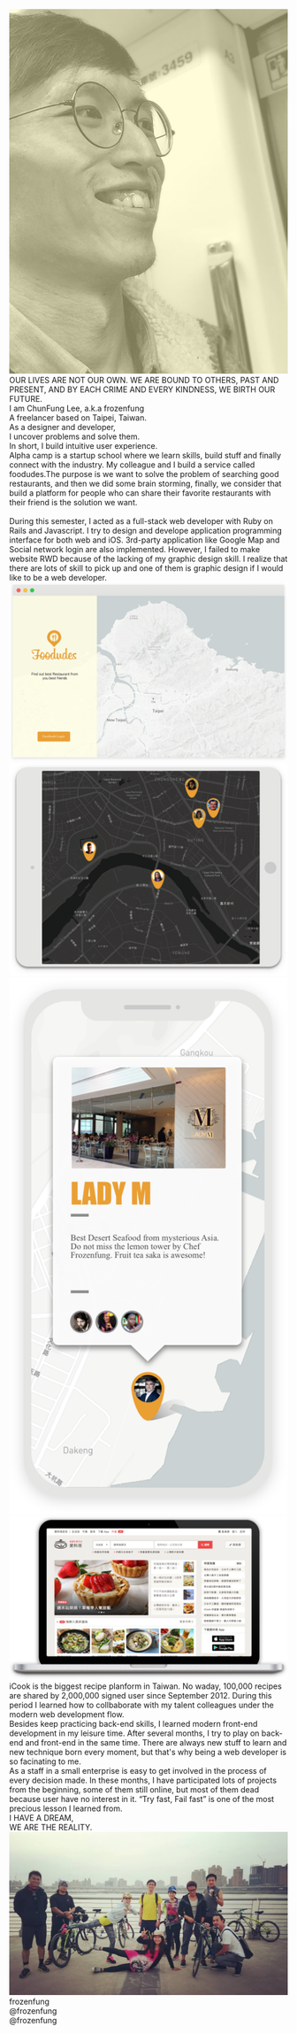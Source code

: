 <div id="preload-page"></div>
<div id="fullpage">
  <div class="section">
    <div class="container intro">
      <div class="decorater-one"></div>
      <div class="decorater-two"></div>
      <div class="selfie">
        <img src='images/intro/selfie.png' />
      </div>
      <div class="quote">OUR LIVES ARE NOT OUR OWN. WE ARE BOUND TO OTHERS, PAST AND PRESENT, AND BY EACH CRIME AND EVERY KINDNESS, WE BIRTH OUR FUTURE.
      </div>
      <div class="blank">
      </div>
      <div class="profile">
        I am ChunFung Lee, a.k.a frozenfung
        <br/>
        A freelancer based on Taipei, Taiwan.
        <br/>
        As a designer and developer,
        <br/>
        I uncover problems and solve them.
        <br/>
        In short, I build intuitive user experience.
      </div>
    </div>
  </div>
  <!-- Career -->
  <div class="section">
    <div class="container foodudes">
      <div class="decorater-one"></div>
      <div class="paragraph paragraph-one reveal">
        Alpha camp is a startup school where we learn skills, build stuff and finally connect with the industry. My colleague and I build a service called foodudes.The purpose is we want to solve the problem of searching good restaurants, and then we did some brain storming, finally, we consider that build a platform for people who can share their favorite restaurants with their friend is the solution we want.<br/><br/>
        During this semester, I acted as a full-stack web developer with Ruby on Rails and Javascript. I try to design and develope application programming interface for both web and iOS. 3rd-party application like Google Map and Social network login are also implemented. However, I failed to make website RWD because of the lacking of my graphic design skill. I realize that there are lots of skill to pick up and one of them is graphic design if I would like to be a web developer.
      </div>
      <div class="website reveal">
        <img src="images/foodudes/website.png">
      </div>
      <div class="ipad reveal">
        <img src="images/foodudes/ipad.png">
      </div>
      <div class="iphoneX reveal">
        <img src="images/foodudes/iphoneX.png">
      </div>
    </div>
  </div>
  <div class="section">
    <div class="container icook">
      <div class="MBPr reveal">
        <img src="images/icook/MBPr.png">
      </div>
      <div class="decorater-one"></div>
      <div class="paragraph paragraph-one reveal">
        iCook is the biggest recipe planform in Taiwan. No  waday, 100,000 recipes are shared by 2,000,000 signed user since  September 2012. During this period I learned  how to collbaborate with my talent colleagues under the modern web development flow.
      </div>
      <div class="paragraph paragraph-two reveal">
        Besides keep practicing back-end skills, I learned modern front-end development in my leisure time. After several months, I try to play on back-end and front-end in the same time. There are always new stuff to learn and new technique born every moment, but that's why being a web developer is so facinating to me.
      </div>
      <div class="paragraph paragraph-three reveal">
        As a staff in a small enterprise  is easy to get involved in the process of every decision made. In these months, I have participated  lots of projects from the beginning, some of them still online, but most of them dead because user have no interest in it. “Try fast, Fail fast” is one of the most precious lesson I learned from.
      </div>
    </div>
  </div>
  <div class="section">
    <div class="container end">
      <div class="decorater-one"></div>
      <div class="quote reveal">
      I HAVE A DREAM,<br/>
      WE ARE THE REALITY.
      </div>
      <div class="mates reveal">
        <img src="images/end/mates.jpg" />
      </div>
      <div class="contact reveal">
        <i class="fab fa-github"></i>
        <span>frozenfung</span>
        <br/>
        <i class="fab fa-twitter"></i>
        <span>@frozenfung</span>
        <br/>
        <i class="fab fa-medium"></i>
        <span>@frozenfung</span>
      </div>
    </div>
  </div>
</div>
